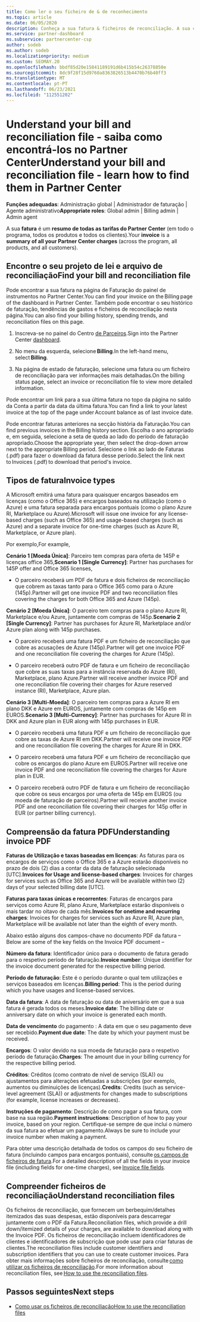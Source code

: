 ```yaml
---
title: Como ler o seu ficheiro de & de reconhecimento
ms.topic: article
ms.date: 06/05/2020
description: Conheça a sua fatura & ficheiros de reconciliação. A sua conta mostra as tarifas do Partner Center em todo o programa, produtos e clientes para esse período mensal.
ms.service: partner-dashboard
ms.subservice: partnercenter-csp
author: sodeb
ms.author: sodeb
ms.localizationpriority: medium
ms.custom: SEOMAY.20
ms.openlocfilehash: bbdf85d20e15841189191d6b415b54c26378850e
ms.sourcegitcommit: 8dc9f28f15d9760a8363826513b4470b76b40ff3
ms.translationtype: MT
ms.contentlocale: pt-PT
ms.lasthandoff: 06/23/2021
ms.locfileid: "112551202"
---
```

# <a name="understand-your-bill-and-reconciliation-file---learn-how-to-find-them-in-partner-center"></a><span data-ttu-id="80e7e-104">Understand your bill and reconciliation file - saiba como encontrá-los no Partner Center</span><span class="sxs-lookup"><span data-stu-id="80e7e-104">Understand your bill and reconciliation file - learn how to find them in Partner Center</span></span>


<span data-ttu-id="80e7e-105">**Funções adequadas**: Administração global | Administrador de faturação | Agente administrativo</span><span class="sxs-lookup"><span data-stu-id="80e7e-105">**Appropriate roles**: Global admin | Billing admin | Admin agent</span></span>


<span data-ttu-id="80e7e-106">A sua **fatura** é um **resumo de todas as tarifas do Partner Center** (em todo o programa, todos os produtos e todos os clientes).</span><span class="sxs-lookup"><span data-stu-id="80e7e-106">Your **invoice** is a **summary of all your Partner Center charges** (across the program, all products, and all customers).</span></span> 

## <a name="find-your-bill-and-reconciliation-file"></a><span data-ttu-id="80e7e-107">Encontre o seu projeto de lei e arquivo de reconciliação</span><span class="sxs-lookup"><span data-stu-id="80e7e-107">Find your bill and reconciliation file</span></span> 

<span data-ttu-id="80e7e-108">Pode encontrar a sua fatura na página de Faturação do painel de instrumentos no Partner Center.</span><span class="sxs-lookup"><span data-stu-id="80e7e-108">You can find your invoice on the Billing page of the dashboard in Partner Center.</span></span> <span data-ttu-id="80e7e-109">Também pode encontrar o seu histórico de faturação, tendências de gastos e ficheiros de reconciliação nesta página.</span><span class="sxs-lookup"><span data-stu-id="80e7e-109">You can also find your billing history, spending trends, and reconciliation files on this page.</span></span> 

1. <span data-ttu-id="80e7e-110">Inscreva-se no painel do Centro [de Parceiros](https://partner.microsoft.com/dashboard/home).</span><span class="sxs-lookup"><span data-stu-id="80e7e-110">Sign into the Partner Center [dashboard](https://partner.microsoft.com/dashboard/home).</span></span> 

2. <span data-ttu-id="80e7e-111">No menu da esquerda, selecione **Billing**.</span><span class="sxs-lookup"><span data-stu-id="80e7e-111">In the left-hand menu, select **Billing**.</span></span> 

3. <span data-ttu-id="80e7e-112">Na página de estado de faturação, selecione uma fatura ou um ficheiro de reconciliação para ver informações mais detalhadas.</span><span class="sxs-lookup"><span data-stu-id="80e7e-112">On the billing status page, select an invoice or reconciliation file to view more detailed information.</span></span> 

<span data-ttu-id="80e7e-113">Pode encontrar um link para a sua última fatura no topo da página no saldo da Conta a partir da data da última fatura.</span><span class="sxs-lookup"><span data-stu-id="80e7e-113">You can find a link to your latest invoice at the top of the page under Account balance as of last invoice date.</span></span> 

<span data-ttu-id="80e7e-114">Pode encontrar faturas anteriores na secção história da Faturação.</span><span class="sxs-lookup"><span data-stu-id="80e7e-114">You can find previous invoices in the Billing history section.</span></span> <span data-ttu-id="80e7e-115">Escolha o ano apropriado e, em seguida, selecione a seta de queda ao lado do período de faturação apropriado.</span><span class="sxs-lookup"><span data-stu-id="80e7e-115">Choose the appropriate year, then select the drop-down arrow next to the appropriate Billing period.</span></span> <span data-ttu-id="80e7e-116">Selecione o link ao lado de Faturas (.pdf) para fazer o download da fatura desse período.</span><span class="sxs-lookup"><span data-stu-id="80e7e-116">Select the link next to Invoices (.pdf) to download that period's invoice.</span></span> 

## <a name="invoice-types"></a><span data-ttu-id="80e7e-117">Tipos de fatura</span><span class="sxs-lookup"><span data-stu-id="80e7e-117">Invoice types</span></span>

<span data-ttu-id="80e7e-118">A Microsoft emitirá uma fatura para quaisquer encargos baseados em licenças (como o Office 365) e encargos baseados na utilização (como o Azure) e uma fatura separada para encargos pontuais (como o plano Azure RI, Marketplace ou Azure).</span><span class="sxs-lookup"><span data-stu-id="80e7e-118">Microsoft will issue one invoice for any license-based charges (such as Office 365) and usage-based charges (such as Azure) and a separate invoice for one-time charges (such as Azure RI, Marketplace, or Azure plan).</span></span>

<span data-ttu-id="80e7e-119">Por exemplo,</span><span class="sxs-lookup"><span data-stu-id="80e7e-119">For example,</span></span>  

<span data-ttu-id="80e7e-120">**Cenário 1 [Moeda Única]**: Parceiro tem compras para oferta de 145P e licenças office 365,</span><span class="sxs-lookup"><span data-stu-id="80e7e-120">**Scenario 1 [Single Currency]**: Partner has purchases for 145P offer and Office 365 licenses,</span></span>  

- <span data-ttu-id="80e7e-121">O parceiro receberá um PDF de fatura e dois ficheiros de reconciliação que cobrem as taxas tanto para o Office 365 como para o Azure (145p).</span><span class="sxs-lookup"><span data-stu-id="80e7e-121">Partner will get one invoice PDF and two reconciliation files covering the charges for both Office 365 and Azure (145p).</span></span>  

<span data-ttu-id="80e7e-122">**Cenário 2 [Moeda Única]**: O parceiro tem compras para o plano Azure RI, Marketplace e/ou Azure, juntamente com compras de 145p.</span><span class="sxs-lookup"><span data-stu-id="80e7e-122">**Scenario 2 [Single Currency]**: Partner has purchases for Azure RI, Marketplace and/or Azure plan along with 145p purchases.</span></span>

- <span data-ttu-id="80e7e-123">O parceiro receberá uma fatura PDF e um ficheiro de reconciliação que cobre as acusações de Azure (145p).</span><span class="sxs-lookup"><span data-stu-id="80e7e-123">Partner will get one invoice PDF and one reconciliation file covering the charges for Azure (145p).</span></span> 

- <span data-ttu-id="80e7e-124">O parceiro receberá outro PDF de fatura e um ficheiro de reconciliação que cobre as suas taxas para a instância reservada do Azure (RI), Marketplace, plano Azure.</span><span class="sxs-lookup"><span data-stu-id="80e7e-124">Partner will receive another invoice PDF and one reconciliation file covering their charges for Azure reserved instance (RI), Marketplace, Azure plan.</span></span> 

<span data-ttu-id="80e7e-125">**Cenário 3 [Multi-Moeda]**: O parceiro tem compras para a Azure RI em plano DKK e Azure em EUROS, juntamente com compras de 145p em EUROS.</span><span class="sxs-lookup"><span data-stu-id="80e7e-125">**Scenario 3 [Multi-Currency]**: Partner has purchases for Azure RI in DKK and Azure plan in EUR along with 145p purchases in EUR.</span></span>

- <span data-ttu-id="80e7e-126">O parceiro receberá uma fatura PDF e um ficheiro de reconciliação que cobre as taxas de Azure RI em DKK.</span><span class="sxs-lookup"><span data-stu-id="80e7e-126">Partner will receive one invoice PDF and one reconciliation file covering the charges for Azure RI in DKK.</span></span> 

- <span data-ttu-id="80e7e-127">O parceiro receberá uma fatura PDF e um ficheiro de reconciliação que cobre os encargos do plano Azure em EUROS.</span><span class="sxs-lookup"><span data-stu-id="80e7e-127">Partner will receive one invoice PDF and one reconciliation file covering the charges for Azure plan in EUR.</span></span> 

- <span data-ttu-id="80e7e-128">O parceiro receberá outro PDF de fatura e um ficheiro de reconciliação que cobre os seus encargos por uma oferta de 145p em EUROS (ou moeda de faturação de parceiros).</span><span class="sxs-lookup"><span data-stu-id="80e7e-128">Partner will receive another invoice PDF and one reconciliation file covering their charges for 145p offer in EUR (or partner billing currency).</span></span> 


## <a name="understanding-invoice-pdf"></a><span data-ttu-id="80e7e-129">Compreensão da fatura PDF</span><span class="sxs-lookup"><span data-stu-id="80e7e-129">Understanding invoice PDF</span></span> 

<span data-ttu-id="80e7e-130">**Faturas de Utilização e taxas baseadas em licenças**: As faturas para os encargos de serviços como o Office 365 e a Azure estarão disponíveis no prazo de dois (2) dias a contar da data de faturação selecionada [UTC].</span><span class="sxs-lookup"><span data-stu-id="80e7e-130">**Invoices for Usage and license-based charges**: Invoices for charges for services such as Office 365 and Azure will be available within two (2) days of your selected billing date [UTC].</span></span>  

<span data-ttu-id="80e7e-131">**Faturas para taxas únicas e recorrentes**: Faturas de encargos para serviços como Azure RI, plano Azure, Marketplace estarão disponíveis o mais tardar no oitavo de cada mês.</span><span class="sxs-lookup"><span data-stu-id="80e7e-131">**Invoices for onetime and recurring charges**: Invoices for charges for services such as Azure RI, Azure plan, Marketplace will be available not later than the eighth of every month.</span></span>  

<span data-ttu-id="80e7e-132">Abaixo estão alguns dos campos-chave no documento PDF da fatura –</span><span class="sxs-lookup"><span data-stu-id="80e7e-132">Below are some of the key fields on the Invoice PDF document –</span></span>

<span data-ttu-id="80e7e-133">**Número da fatura**: Identificador único para o documento de fatura gerado para o respetivo período de faturação.</span><span class="sxs-lookup"><span data-stu-id="80e7e-133">**Invoice number**: Unique identifier for the invoice document generated for the respective billing period.</span></span> 

<span data-ttu-id="80e7e-134">**Período de faturação**: Este é o período durante o qual tem utilizações e serviços baseados em licenças.</span><span class="sxs-lookup"><span data-stu-id="80e7e-134">**Billing period**: This is the period during which you have usages and license-based services.</span></span> 

<span data-ttu-id="80e7e-135">**Data da fatura**: A data de faturação ou data de aniversário em que a sua fatura é gerada todos os meses.</span><span class="sxs-lookup"><span data-stu-id="80e7e-135">**Invoice date**: The billing date or anniversary date on which your invoice is generated each month.</span></span> 

<span data-ttu-id="80e7e-136">**Data de vencimento** do pagamento : A data em que o seu pagamento deve ser recebido.</span><span class="sxs-lookup"><span data-stu-id="80e7e-136">**Payment due date**: The date by which your payment must be received.</span></span> 

<span data-ttu-id="80e7e-137">**Encargos**: O valor devido na sua moeda de faturação para o respetivo período de faturação.</span><span class="sxs-lookup"><span data-stu-id="80e7e-137">**Charges**: The amount due in your billing currency for the respective billing period.</span></span> 

<span data-ttu-id="80e7e-138">**Créditos**: Créditos (como contrato de nível de serviço (SLA)) ou ajustamentos para alterações efetuadas a subscrições (por exemplo, aumentos ou diminuições de licenças).</span><span class="sxs-lookup"><span data-stu-id="80e7e-138">**Credits**: Credits (such as service-level agreement (SLA)) or adjustments for changes made to subscriptions (for example, license increases or decreases).</span></span> 

<span data-ttu-id="80e7e-139">**Instruções de pagamento**: Descrição de como pagar a sua fatura, com base na sua região.</span><span class="sxs-lookup"><span data-stu-id="80e7e-139">**Payment instructions**: Description of how to pay your invoice, based on your region.</span></span> <span data-ttu-id="80e7e-140">Certifique-se sempre de que inclui o número da sua fatura ao efetuar um pagamento.</span><span class="sxs-lookup"><span data-stu-id="80e7e-140">Always be sure to include your invoice number when making a payment.</span></span> 

<span data-ttu-id="80e7e-141">Para obter uma descrição detalhada de todos os campos do seu ficheiro de fatura (incluindo campos para encargos pontuais), consulte [os campos de ficheiros de fatura](invoice-file.md).</span><span class="sxs-lookup"><span data-stu-id="80e7e-141">For a detailed description of all the fields in your invoice file (including fields for one-time charges), see [Invoice file fields](invoice-file.md).</span></span> 

## <a name="understand-reconciliation-files"></a><span data-ttu-id="80e7e-142">Compreender ficheiros de reconciliação</span><span class="sxs-lookup"><span data-stu-id="80e7e-142">Understand reconciliation files</span></span>

 <span data-ttu-id="80e7e-143">Os ficheiros de reconciliação, que fornecem um berbequim/detalhes itemizados das suas despesas, estão disponíveis para descarregar juntamente com o PDF da Fatura.</span><span class="sxs-lookup"><span data-stu-id="80e7e-143">Reconciliation files, which provide a drill down/itemized details of your charges, are available to download along with the Invoice PDF.</span></span> <span data-ttu-id="80e7e-144">Os ficheiros de reconciliação incluem identificadores de clientes e identificadores de subscrição que pode usar para criar faturas de clientes.</span><span class="sxs-lookup"><span data-stu-id="80e7e-144">The reconciliation files include customer identifiers and subscription identifiers that you can use to create customer invoices.</span></span> <span data-ttu-id="80e7e-145">Para obter mais informações sobre ficheiros de reconciliação, consulte [como utilizar os ficheiros de reconciliação](use-the-reconciliation-files.md).</span><span class="sxs-lookup"><span data-stu-id="80e7e-145">For more information about reconciliation files, see [How to use the reconciliation files](use-the-reconciliation-files.md).</span></span> 

## <a name="next-steps"></a><span data-ttu-id="80e7e-146">Passos seguintes</span><span class="sxs-lookup"><span data-stu-id="80e7e-146">Next steps</span></span>

- [<span data-ttu-id="80e7e-147">Como usar os ficheiros de reconciliação</span><span class="sxs-lookup"><span data-stu-id="80e7e-147">How to use the reconciliation files</span></span>](use-the-reconciliation-files.md)